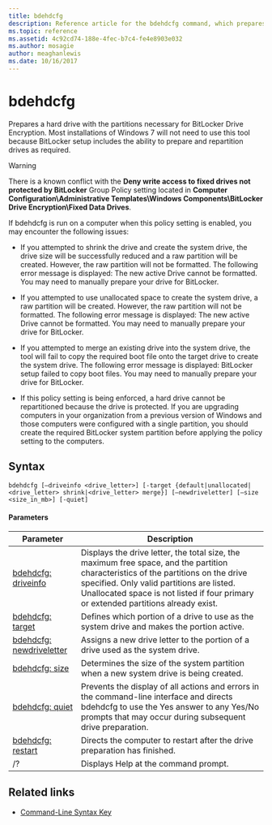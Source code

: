 ```yaml
---
title: bdehdcfg
description: Reference article for the bdehdcfg command, which prepares a hard drive with the partitions necessary for BitLocker Drive Encryption.
ms.topic: reference
ms.assetid: 4c92cd74-188e-4fec-b7c4-fe4e8903e032
ms.author: mosagie
author: meaghanlewis
ms.date: 10/16/2017
---
```


# bdehdcfg

Prepares a hard drive with the partitions necessary for BitLocker Drive Encryption. Most installations of Windows 7 will not need to use this tool because BitLocker setup includes the ability to prepare and repartition drives as required.

> [!WARNING]
> There is a known conflict with the **Deny write access to fixed drives not protected by BitLocker** Group Policy setting located in **Computer Configuration\Administrative Templates\Windows Components\BitLocker Drive Encryption\Fixed Data Drives**.
>
>If bdehdcfg is run on a computer when this policy setting is enabled, you may encounter the following issues:
>
>- If you attempted to shrink the drive and create the system drive, the drive size will be successfully reduced and a raw partition will be created. However, the raw partition will not be formatted. The following error message is displayed: The new active Drive cannot be formatted. You may need to manually prepare your drive for BitLocker.
>
>- If you attempted to use unallocated space to create the system drive, a raw partition will be created. However, the raw partition will not be formatted. The following error message is displayed: The new active Drive cannot be formatted. You may need to manually prepare your drive for BitLocker.
>
>- If you attempted to merge an existing drive into the system drive, the tool will fail to copy the required boot file onto the target drive to create the system drive. The following error message is displayed: BitLocker setup failed to copy boot files. You may need to manually prepare your drive for BitLocker.
>
>- If this policy setting is being enforced, a hard drive cannot be repartitioned because the drive is protected. If you are upgrading computers in your organization from a previous version of Windows and those computers were configured with a single partition, you should create the required BitLocker system partition before applying the policy setting to the computers.

## Syntax

```
bdehdcfg [–driveinfo <drive_letter>] [-target {default|unallocated|<drive_letter> shrink|<drive_letter> merge}] [–newdriveletter] [–size <size_in_mb>] [-quiet]
```

#### Parameters

| Parameter | Description |
| --------- |----------- |
| [bdehdcfg: driveinfo](bdehdcfg-driveinfo.md) | Displays the drive letter, the total size, the maximum free space, and the partition characteristics of the partitions on the drive specified. Only valid partitions are listed. Unallocated space is not listed if four primary or extended partitions already exist. |
| [bdehdcfg: target](bdehdcfg-target.md) | Defines which portion of a drive to use as the system drive and makes the portion active. |
| [bdehdcfg: newdriveletter](bdehdcfg-newdriveletter.md) | Assigns a new drive letter to the portion of a drive used as the system drive. |
| [bdehdcfg: size](bdehdcfg-size.md) | Determines the size of the system partition when a new system drive is being created. |
| [bdehdcfg: quiet](bdehdcfg-quiet.md) | Prevents the display of all actions and errors in the command-line interface and directs bdehdcfg to use the Yes answer to any Yes/No prompts that may occur during subsequent drive preparation. |
| [bdehdcfg: restart](bdehdcfg-restart.md) | Directs the computer to restart after the drive preparation has finished. |
| /? | Displays Help at the command prompt. |

## Related links

- [Command-Line Syntax Key](command-line-syntax-key.md)
